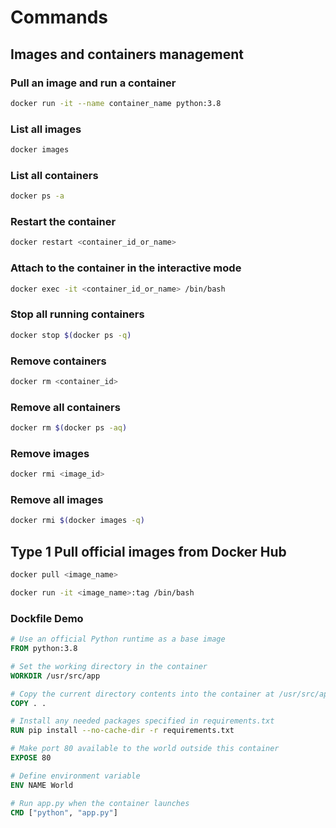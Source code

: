 # Commands

## Images and containers management

### Pull an image and run a container
```bash
docker run -it --name container_name python:3.8
```

### List all images
```bash
docker images
```
### List all containers
```bash
docker ps -a
```
### Restart the container
```bash
docker restart <container_id_or_name>
```
### Attach to the container in the interactive mode
```bash
docker exec -it <container_id_or_name> /bin/bash
```
### Stop all running containers 
```bash
docker stop $(docker ps -q) 
```
### Remove containers
```bash
docker rm <container_id>
```
### Remove all containers
```bash
docker rm $(docker ps -aq)
```
### Remove images
```bash
docker rmi <image_id>
```
### Remove all images
```bash
docker rmi $(docker images -q)
```

## Type 1 Pull official images from Docker Hub

```bash
docker pull <image_name>
```
```bash
docker run -it <image_name>:tag /bin/bash
```
### Dockfile Demo
```dockerfile
# Use an official Python runtime as a base image
FROM python:3.8

# Set the working directory in the container
WORKDIR /usr/src/app

# Copy the current directory contents into the container at /usr/src/app
COPY . .

# Install any needed packages specified in requirements.txt
RUN pip install --no-cache-dir -r requirements.txt

# Make port 80 available to the world outside this container
EXPOSE 80

# Define environment variable
ENV NAME World

# Run app.py when the container launches
CMD ["python", "app.py"]
```
